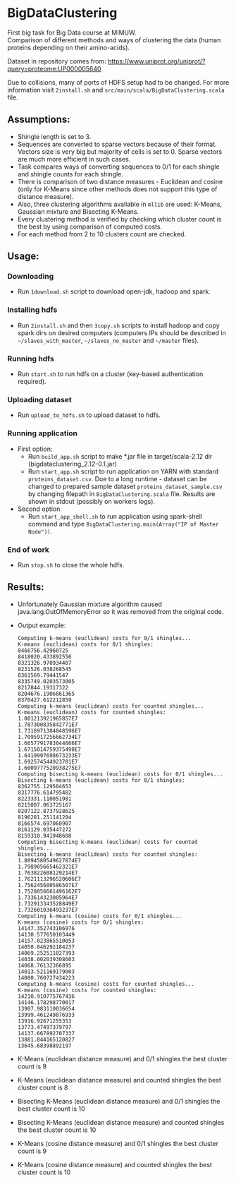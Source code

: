 # BigDataClustering
First big task for Big Data course at MIMUW.  
Comparison of different methods and ways of clustering the data (human proteins depending on their amino-acids).    

Dataset in repository comes from: https://www.uniprot.org/uniprot/?query=proteome:UP000005640  

Due to collisions, many of ports of HDFS setup had to be changed. For more information visit `2install.sh` and 
`src/main/scala/BigDataClustering.scala` file.  

## Assumptions: 
   * Shingle length is set to 3.
   * Sequences are converted to sparse vectors because of their format. Vectors size is very big but majority of cells is set to 0. Sparse vectors are much more efficient in such cases.
   * Task compares ways of converting sequences to 0/1 for each shingle and shingle counts for each shingle.
   * There is comparison of two distance measures - Euclidean and cosine (only for K-Means since other methods does not support this type of distance measure).
   * Also, three clustering algorithms available in `mllib` are used: K-Means, Gaussian mixture and Bisecting K-Means.
   * Every clustering method is verified by checking which cluster count is the best by using comparison of computed costs.
   * For each method from 2 to 10 clusters count are checked.

## Usage:
   ### Downloading
   * Run `1download.sh` script to download open-jdk, hadoop and spark.
   ### Installing hdfs
   * Run `2install.sh` and then `3copy.sh` scripts to install hadoop and copy spark dirs on desired computers (computers IPs should be described in `~/slaves_with_master`, `~/slaves_no_master` and `~/master` files).
   ### Running hdfs
   * Run `start.sh` to run hdfs on a cluster (key-based authentication required).
   ### Uploading dataset
   * Run `upload_to_hdfs.sh` to upload dataset to hdfs.
   ### Running application
   * First option:  
      * Run `build_app.sh` script to make *.jar file in target/scala-2.12 dir (bigdataclustering_2.12-0.1.jar)
      * Run `start_app.sh` script to run application on YARN with standard `proteins_dataset.csv`. Due to a long runtime - dataset can be changed to prepared sample dataset `proteins_dataset_sample.csv` by changing filepath in `BigDataClustering.scala` file. Results are shown in stdout (possibly on workers logs).
   * Second option
      * Run `start_app_shell.sh` to run application using spark-shell command and type `BigDataClustering.main(Array("IP of Master Node"))`.
   ### End of work
   * Run `stop.sh` to close the whole hdfs.

## Results:
   * Unfortunately Gaussian mixture algorithm caused java.lang.OutOfMemoryError so it was removed from the original code.
   
   * Output example:  
        ```
        Computing k-means (euclidean) costs for 0/1 shingles...
        K-means (euclidean) costs for 0/1 shingles:
        8466756.42960725
        8418020.433892556
        8321326.970934407
        8231526.038268545
        8361569.79441547
        8335749.0203573005
        8217844.19317322
        8204676.1906861365
        8370427.612212859
        Computing k-means (euclidean) costs for counted shingles...
        K-means (euclidean) costs for counted shingles:
        1.801213921965857E7
        1.787300835842771E7
        1.7316971384048596E7
        1.7095917256662734E7
        1.6657791783044666E7
        1.6715014759375498E7
        1.6419997698673233E7
        1.692574544923781E7
        1.6009777520938275E7
        Computing bisecting k-means (euclidean) costs for 0/1 shingles...
        Bisecting k-means (euclidean) costs for 0/1 shingles:
        8362755.129504653
        8317776.614795482
        8223331.110051981
        8215007.063725167
        8207122.8737928625
        8196281.251141204
        8166574.697060907
        8161129.035447272
        8159310.941948608
        Computing bisecting k-means (euclidean) costs for counted shingles...
        Bisecting k-means (euclidean) costs for counted shingles:
        1.8094580549627874E7
        1.798905665462321E7
        1.763822608129214E7
        1.7621113296520606E7
        1.756245680586507E7
        1.7528056661496162E7
        1.733614323005964E7
        1.732913343528849E7
        1.732601036493237E7
        Computing k-means (cosine) costs for 0/1 shingles...
        K-means (cosine) costs for 0/1 shingles:
        14147.352743106976
        14130.577650103449
        14157.023865510053
        14050.046292184237
        14069.252511027393
        14038.002039308603
        14068.76132366895
        14013.521169179003
        14080.760727434223
        Computing k-means (cosine) costs for counted shingles...
        K-means (cosine) costs for counted shingles:
        14210.910775767436
        14146.178298770017
        13907.983110036654
        13999.461249876933
        13916.92671255353
        13773.47497379797
        14137.667892707337
        13881.844165120827
        13645.68398892197
        ```
    
   * K-Means (euclidean distance measure) and 0/1 shingles the best cluster count is 9  
   * K-Means (euclidean distance measure) and counted shingles the best cluster count is 8 
   * Bisecting K-Means (euclidean distance measure) and 0/1 shingles the best cluster count is 10 
   * Bisecting K-Means (euclidean distance measure) and counted shingles the best cluster count is 10
   * K-Means (cosine distance measure) and 0/1 shingles the best cluster count is 9 
   * K-Means (cosine distance measure) and counted shingles the best cluster count is 10 

   
